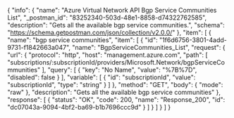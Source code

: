 {
  "info": {
    "name": "Azure Virtual Network API Bgp Service Communities List",
    "_postman_id": "83252340-503d-48e1-8858-d74322762585",
    "description": "Gets all the available bgp service communities.",
    "schema": "https://schema.getpostman.com/json/collection/v2.0.0/"
  },
  "item": [
    {
      "name": "bgp service communities",
      "item": [
        {
          "id": "1f6d6756-3801-4add-9731-f1842663a047",
          "name": "BgpServiceCommunities_List",
          "request": {
            "url": {
              "protocol": "http",
              "host": "management.azure.com",
              "path": [
                "subscriptions/:subscriptionId/providers/Microsoft.Network/bgpServiceCommunities"
              ],
              "query": [
                {
                  "key": "No Name",
                  "value": "%7B%7D",
                  "disabled": false
                }
              ],
              "variable": [
                {
                  "id": "subscriptionId",
                  "value": "subscriptionId",
                  "type": "string"
                }
              ]
            },
            "method": "GET",
            "body": {
              "mode": "raw"
            },
            "description": "Gets all the available bgp service communities"
          },
          "response": [
            {
              "status": "OK",
              "code": 200,
              "name": "Response_200",
              "id": "dc07043a-9094-4bf2-ba69-b1b7696ccc9d"
            }
          ]
        }
      ]
    }
  ]
}